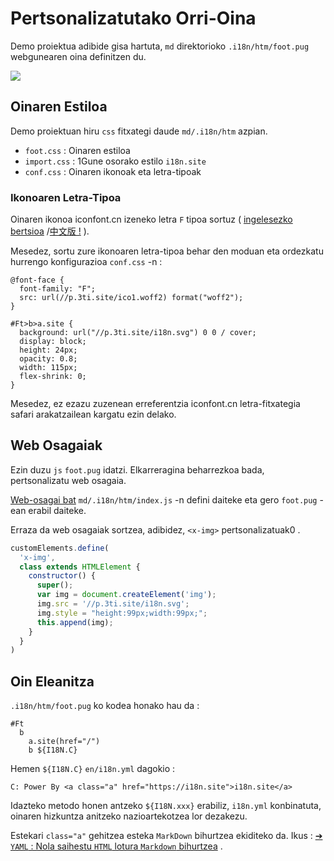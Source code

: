 # Pertsonalizatutako Orri-Oina

Demo proiektua adibide gisa hartuta, `md` direktorioko `.i18n/htm/foot.pug` webgunearen oina definitzen du.

![](https://p.3ti.site/1721286077.avif)

## Oinaren Estiloa

Demo proiektuan hiru `css` fitxategi daude `md/.i18n/htm` azpian.

* `foot.css` : Oinaren estiloa
* `import.css` : 1Gune osorako estilo `i18n.site`
* `conf.css` : Oinaren ikonoak eta letra-tipoak

### Ikonoaren Letra-Tipoa

Oinaren ikonoa iconfont.cn izeneko letra `F` tipoa sortuz ( [ingelesezko bertsioa](https://www.iconfont.cn/?lang=en-us) /[中文版 !](https://www.iconfont.cn/?lang=zh) ).

Mesedez, sortu zure ikonoaren letra-tipoa behar den moduan eta ordezkatu hurrengo konfigurazioa `conf.css` -n :

```
@font-face {
  font-family: "F";
  src: url(//p.3ti.site/ico1.woff2) format("woff2");
}

#Ft>b>a.site {
  background: url("//p.3ti.site/i18n.svg") 0 0 / cover;
  display: block;
  height: 24px;
  opacity: 0.8;
  width: 115px;
  flex-shrink: 0;
}
```

Mesedez, ez ezazu zuzenean erreferentzia iconfont.cn letra-fitxategia safari arakatzailean kargatu ezin delako.

## Web Osagaiak

Ezin duzu `js` `foot.pug` idatzi. Elkarreragina beharrezkoa bada, pertsonalizatu web osagaia.

[Web-osagai bat](https://www.freecodecamp.org/news/build-your-first-web-component/) `md/.i18n/htm/index.js` -n defini daiteke eta gero `foot.pug` -ean erabil daiteke.

Erraza da web osagaiak sortzea, adibidez, `<x-img>` pertsonalizatuak0 .

```js
customElements.define(
  'x-img',
  class extends HTMLElement {
    constructor() {
      super();
      var img = document.createElement('img');
      img.src = '//p.3ti.site/i18n.svg';
      img.style = "height:99px;width:99px;";
      this.append(img);
    }
  }
)
```

## Oin Eleanitza

`.i18n/htm/foot.pug` ko kodea honako hau da :

```
#Ft
  b
    a.site(href="/")
    b ${I18N.C}
```

Hemen `${I18N.C}` `en/i18n.yml` dagokio :

```
C: Power By <a class="a" href="https://i18n.site">i18n.site</a>
```

Idazteko metodo honen antzeko `${I18N.xxx}` erabiliz, `i18n.yml` konbinatuta, oinaren hizkuntza anitzeko nazioartekotzea lor dezakezu.

Estekari `class="a"` gehitzea esteka `MarkDown` bihurtzea ekiditeko da. Ikus :
 [➔ `YAML` : Nola saihestu `HTML` lotura `Markdown` bihurtzea](/i18/qa#H2) .